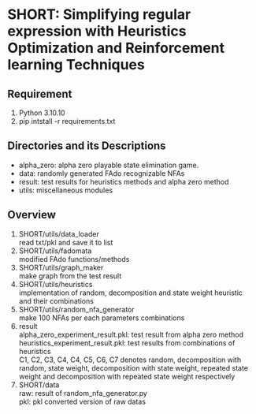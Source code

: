 # SHORT: Simplifying regular expression with Heuristics Optimization and Reinforcement learning Techniques

## Requirement
1. Python 3.10.10
2. pip intstall -r requirements.txt

## Directories and its Descriptions
* alpha_zero: alpha zero playable state elimination game.
* data: randomly generated FAdo recognizable NFAs
* result: test results for heuristics methods and alpha zero method
* utils: miscellaneous modules

## Overview
1. SHORT/utils/data_loader  
    read txt/pkl and save it to list  
2. SHORT/utils/fadomata  
    modified FAdo functions/methods  
3. SHORT/utils/graph_maker  
    make graph from the test result  
4. SHORT/utils/heuristics  
    implementation of random, decomposition and state weight heuristic and their combinations  
5. SHORT/utils/random_nfa_generator  
    make 100 NFAs per each parameters combinations  
6. result  
   alpha_zero_experiment_result.pkl: test result from alpha zero method  
   heuristics_experiment_result.pkl: test results from combinations of heuristics  
   C1, C2, C3, C4, C4, C5, C6, C7 denotes random, decomposition with random, state weight, decomposition with state weight, repeated state weight and decomposition with repeated state weight respectively  
7. SHORT/data  
    raw: result of random_nfa_generator.py  
    pkl: pkl converted version of raw datas  
